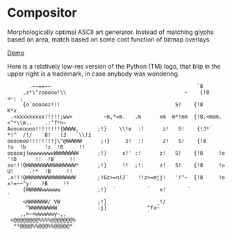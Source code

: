Compositor
==========

Morphologically optimal ASCII art generator.
Instead of matching glyphs based on area, match based on some cost function of bitmap overlays.

[Demo](http://nbviewer.ipython.org/github/athuras/Compositor/blob/master/Demo.ipynb)

Here is a relatively low-res version of the Python (TM) logo, that blip in the upper right is a trademark, in case anybody was wondering.


           .~~==~~_                                              `8
         ,z*\"zooooo!\\                                      ~    {!8                                <~; ;
         {o`oooooz!!!                                     S!    {!8                                  K*x
     .<xxxxxxxxx!!!!!;ww>          ~m,*=m.   .m      xm  m*!nm  {!8.<mom.     <^*\\m..    .:^f*n~
    Aoooooooo!!!!!!!!{WWWW,      ;!}    \\!e  :!      z!   S!    {!J*`  *!^  /!/   `8!   !3   `\\!z
    ooooooo!!!!!!!!j\"@WWWWW      ;!}     z!  :!      z!   S!    {!8     !o  !b      !z  !B     !!
    oooooj(wwwwwwwwWWWWWWWW      ;!}     x!' :!      z!   S!    {!8     !o '!D      !!  !B     !!
    zo!!!QWWWWWWWWWWWWWWWW*      ;!}     !!  ;!:     z!   S!    {!8     !o  U!     .!*  !B     !!
    .x!!!QWWWWWWWWWWWWWWWW       ;!Gz>=n!J`   !!z>=mjj!   '!^~  {!8     !o   x!=~~^y:   !B     !!
         {WWWWWwwwwww            ;!}  `          `   x!       `                 `
         <WWWWWWW/ VW            ;!}                _!/
          ^WWWWWWWWW`            :j}             ^fx~
        ,,>~<wwwwwwy~,,                          `
     <@@@@@@@@%%%%@@@@@@@%
      **@@@@%%@@@%%@@@@@*`
